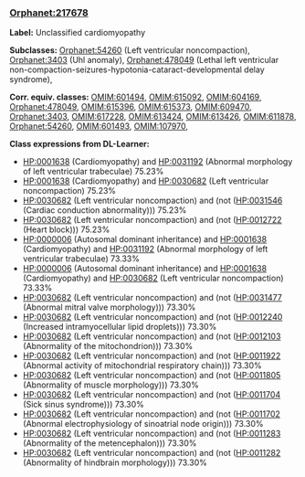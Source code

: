 
### [Orphanet:217678](http://www.orpha.net/ORDO/Orphanet_217678)
**Label:** Unclassified cardiomyopathy

**Subclasses:** [Orphanet:54260](http://www.orpha.net/ORDO/Orphanet_54260) (Left ventricular noncompaction), [Orphanet:3403](http://www.orpha.net/ORDO/Orphanet_3403) (Uhl anomaly), [Orphanet:478049](http://www.orpha.net/ORDO/Orphanet_478049) (Lethal left ventricular non-compaction-seizures-hypotonia-cataract-developmental delay syndrome), 

**Corr. equiv. classes:** [OMIM:601494](http://purl.obolibrary.org/obo/OMIM_601494), [OMIM:615092](http://purl.obolibrary.org/obo/OMIM_615092), [OMIM:604169](http://purl.obolibrary.org/obo/OMIM_604169), [Orphanet:478049](http://www.orpha.net/ORDO/Orphanet_478049), [OMIM:615396](http://purl.obolibrary.org/obo/OMIM_615396), [OMIM:615373](http://purl.obolibrary.org/obo/OMIM_615373), [OMIM:609470](http://purl.obolibrary.org/obo/OMIM_609470), [Orphanet:3403](http://www.orpha.net/ORDO/Orphanet_3403), [OMIM:617228](http://purl.obolibrary.org/obo/OMIM_617228), [OMIM:613424](http://purl.obolibrary.org/obo/OMIM_613424), [OMIM:613426](http://purl.obolibrary.org/obo/OMIM_613426), [OMIM:611878](http://purl.obolibrary.org/obo/OMIM_611878), [Orphanet:54260](http://www.orpha.net/ORDO/Orphanet_54260), [OMIM:601493](http://purl.obolibrary.org/obo/OMIM_601493), [OMIM:107970](http://purl.obolibrary.org/obo/OMIM_107970), 

**Class expressions from DL-Learner:**

- [HP:0001638](http://purl.obolibrary.org/obo/HP_0001638) (Cardiomyopathy) and [HP:0031192](http://purl.obolibrary.org/obo/HP_0031192) (Abnormal morphology of left ventricular trabeculae) 75.23%
- [HP:0001638](http://purl.obolibrary.org/obo/HP_0001638) (Cardiomyopathy) and [HP:0030682](http://purl.obolibrary.org/obo/HP_0030682) (Left ventricular noncompaction) 75.23%
- [HP:0030682](http://purl.obolibrary.org/obo/HP_0030682) (Left ventricular noncompaction) and (not ([HP:0031546](http://purl.obolibrary.org/obo/HP_0031546) (Cardiac conduction abnormality))) 75.23%
- [HP:0030682](http://purl.obolibrary.org/obo/HP_0030682) (Left ventricular noncompaction) and (not ([HP:0012722](http://purl.obolibrary.org/obo/HP_0012722) (Heart block))) 75.23%
- [HP:0000006](http://purl.obolibrary.org/obo/HP_0000006) (Autosomal dominant inheritance) and [HP:0001638](http://purl.obolibrary.org/obo/HP_0001638) (Cardiomyopathy) and [HP:0031192](http://purl.obolibrary.org/obo/HP_0031192) (Abnormal morphology of left ventricular trabeculae) 73.33%
- [HP:0000006](http://purl.obolibrary.org/obo/HP_0000006) (Autosomal dominant inheritance) and [HP:0001638](http://purl.obolibrary.org/obo/HP_0001638) (Cardiomyopathy) and [HP:0030682](http://purl.obolibrary.org/obo/HP_0030682) (Left ventricular noncompaction) 73.33%
- [HP:0030682](http://purl.obolibrary.org/obo/HP_0030682) (Left ventricular noncompaction) and (not ([HP:0031477](http://purl.obolibrary.org/obo/HP_0031477) (Abnormal mitral valve morphology))) 73.30%
- [HP:0030682](http://purl.obolibrary.org/obo/HP_0030682) (Left ventricular noncompaction) and (not ([HP:0012240](http://purl.obolibrary.org/obo/HP_0012240) (Increased intramyocellular lipid droplets))) 73.30%
- [HP:0030682](http://purl.obolibrary.org/obo/HP_0030682) (Left ventricular noncompaction) and (not ([HP:0012103](http://purl.obolibrary.org/obo/HP_0012103) (Abnormality of the mitochondrion))) 73.30%
- [HP:0030682](http://purl.obolibrary.org/obo/HP_0030682) (Left ventricular noncompaction) and (not ([HP:0011922](http://purl.obolibrary.org/obo/HP_0011922) (Abnormal activity of mitochondrial respiratory chain))) 73.30%
- [HP:0030682](http://purl.obolibrary.org/obo/HP_0030682) (Left ventricular noncompaction) and (not ([HP:0011805](http://purl.obolibrary.org/obo/HP_0011805) (Abnormality of muscle morphology))) 73.30%
- [HP:0030682](http://purl.obolibrary.org/obo/HP_0030682) (Left ventricular noncompaction) and (not ([HP:0011704](http://purl.obolibrary.org/obo/HP_0011704) (Sick sinus syndrome))) 73.30%
- [HP:0030682](http://purl.obolibrary.org/obo/HP_0030682) (Left ventricular noncompaction) and (not ([HP:0011702](http://purl.obolibrary.org/obo/HP_0011702) (Abnormal electrophysiology of sinoatrial node origin))) 73.30%
- [HP:0030682](http://purl.obolibrary.org/obo/HP_0030682) (Left ventricular noncompaction) and (not ([HP:0011283](http://purl.obolibrary.org/obo/HP_0011283) (Abnormality of the metencephalon))) 73.30%
- [HP:0030682](http://purl.obolibrary.org/obo/HP_0030682) (Left ventricular noncompaction) and (not ([HP:0011282](http://purl.obolibrary.org/obo/HP_0011282) (Abnormality of hindbrain morphology))) 73.30%


